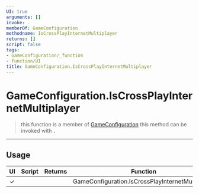 ```yaml
---
UI: true
arguments: []
invoke: .
memberOf: GameConfiguration
methodname: IsCrossPlayInternetMultiplayer
returns: []
script: false
tags:
- GameConfiguration/_function
- function/UI
title: GameConfiguration.IsCrossPlayInternetMultiplayer
---
```

# GameConfiguration.IsCrossPlayInternetMultiplayer
> this function is a member of [GameConfiguration](civ-6/lua/GameConfiguration.md)
> this method can be invoked with `.`
-----
## Usage
|  UI | Script | Returns | Function | Arguments |
|:---:|:------:|-------:|:--------:|:---------|
|✓| ||GameConfiguration.IsCrossPlayInternetMultiplayer||
